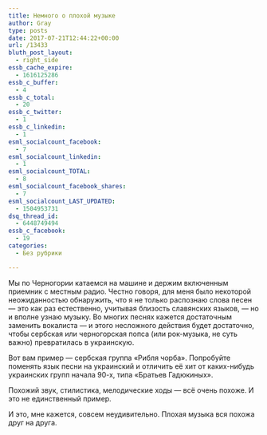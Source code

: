 ```yaml
---
title: Немного о плохой музыке
author: Gray
type: posts
date: 2017-07-21T12:44:22+00:00
url: /13433
bluth_post_layout:
  - right_side
essb_cache_expire:
  - 1616125286
essb_c_buffer:
  - 4
essb_c_total:
  - 20
essb_c_twitter:
  - 1
essb_c_linkedin:
  - 1
esml_socialcount_facebook:
  - 7
esml_socialcount_linkedin:
  - 1
esml_socialcount_TOTAL:
  - 8
esml_socialcount_facebook_shares:
  - 7
esml_socialcount_LAST_UPDATED:
  - 1504953731
dsq_thread_id:
  - 6448749494
essb_c_facebook:
  - 19
categories:
  - Без рубрики

---
```








Мы по Черногории катаемся на машине и держим включенным приемник с местным радио. Честно говоря, для меня было некоторой неожиданностью обнаружить, что я не только распознаю слова песен — это как раз естественно, учитывая близость славянских языков, — но и вполне узнаю музыку. Во многих песнях кажется достаточным заменить вокалиста — и этого несложного действия будет достаточно, чтобы сербская или черногорская попса (или рок-музыка, не суть важно) превратилась в украинскую.

Вот вам пример — сербская группа &#171;Рибля чорба&#187;. Попробуйте поменять язык песни на украинский и отличить её хит от каких-нибудь украинских групп начала 90-х, типа &#171;Братьев Гадюкиных&#187;.

<span class="embed-youtube" style="text-align:center; display: block;"></span>

Похожий звук, стилистика, мелодические ходы — всё очень похоже. И это не единственный пример.

И это, мне кажется, совсем неудивительно. Плохая музыка вся похожа друг на друга.